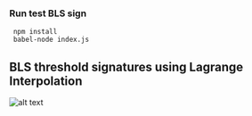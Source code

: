 ### Run test BLS sign

```
 npm install
 babel-node index.js
```

## BLS threshold signatures using Lagrange Interpolation  

![alt text](https://i.gyazo.com/b07cf212338f79f9e8863166fd19e7b9.png)